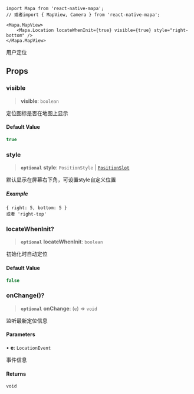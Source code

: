 ```tsx
import Mapa from 'react-native-mapa';
// 或者import { MapView, Camera } from 'react-native-mapa';

<Mapa.MapView>
    <Mapa.Location locateWhenInit={true} visible={true} style="right-bottom" />
</Mapa.MapView>
```

用户定位

## Props

### visible

> **visible**: `boolean`

定位图标是否在地图上显示

#### Default Value

```ts
true
```

### style

> **`optional`** **style**: `PositionStyle` \| [`PositionSlot`](../../types/type-aliases/PositionSlot.md)

默认显示在屏幕右下角，可设置style自定义位置

##### Example

```
{ right: 5, bottom: 5 }
或者 'right-top'
```

### locateWhenInit?

> **`optional`** **locateWhenInit**: `boolean`

初始化时自动定位

#### Default Value

```ts
false
```

### onChange()?

> **`optional`** **onChange**: (`e`) => `void`

监听最新定位信息

#### Parameters

• **e**: `LocationEvent`

事件信息

#### Returns

`void`
